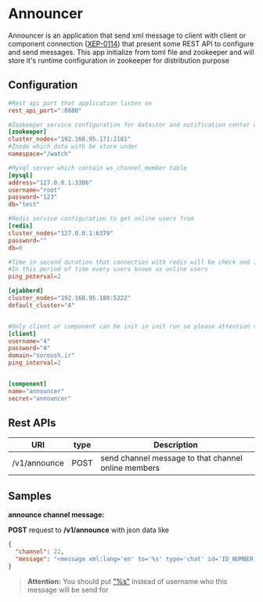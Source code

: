 
Announcer
=========
Announcer is an application that send xml message to client with client or component connection ([XEP-0114](http://xmpp.org/extensions/xep-0114.html)) that present some REST API to configure and send messages.
This app initialize from toml file and zookeeper and will store it's runtime configuration in zookeeper for distribution purpose

Configuration
-------------
```toml
#Rest api port that application listen on
rest_api_port=":8080"

#Zookeeper service configuration for datastor and notification center usage
[zookeeper]
cluster_nodes="192.168.95.171:2181"
#Znode which data with be store under
namespace="/watch"

#Mysql server which contain ws_channel_member table
[mysql]
address="127.0.0.1:3306"
username="root"
password="123"
db="test"

#Redis service configuration to get online users from
[redis]
cluster_nodes="127.0.0.1:6379"
password=""
db=0

#Time in second duration that connection with redis will be check and if lost try to connect
#In this period of time every users known as online users
ping_pnterval=2

[ejabberd]
cluster_nodes="192.168.95.180:5222"
default_cluster="A"


#Only client or component can be init in init run so please attention to use only one of them
[client]
username="4"
password="4"
domain="soroush.ir"
ping_interval=2


[component]
name="announcer"
secret="announcer"
```

Rest APIs
---------
|URI|type|Description|
|---|----|-----------|
|/v1/announce|POST|send channel message to that channel online members|

Samples
-------

**announce channel message:**

**POST** request to **/v1/announce** with json data like

```json
{
  "channel": 22,
  "message": "<message xml:lang='en' to='%s' type='chat' id='ID_NUMBER' xmlns='jabber:client'><body>MESSAGE_CONTENT</body><body xml:lang='REPLY_ON_THREAD_ID'>989198872580</body><body xml:lang='MAJOR_TYPE'>SIMPLE_CHAT</body><body xml:lang='MINOR_TYPE'>TEXT</body><body xml:lang='REPLY_ON_MESSAGE_ID'>15219732781131af24fc1zwf</body><body xml:lang='SEND_TIME_IN_GMT'>1521973339583</body></message>"
}
```
> **Attention:** You should put ["%s"](https://golang.org/pkg/fmt/) instead of username who this message will be send for